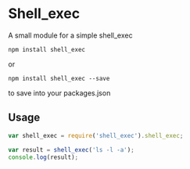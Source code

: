 # Shell_exec
A small module for a simple shell_exec

`npm install shell_exec`

or

`npm install shell_exec --save`

to save into your packages.json

## Usage
```javascript
var shell_exec = require('shell_exec').shell_exec;

var result = shell_exec('ls -l -a');
console.log(result);
```
